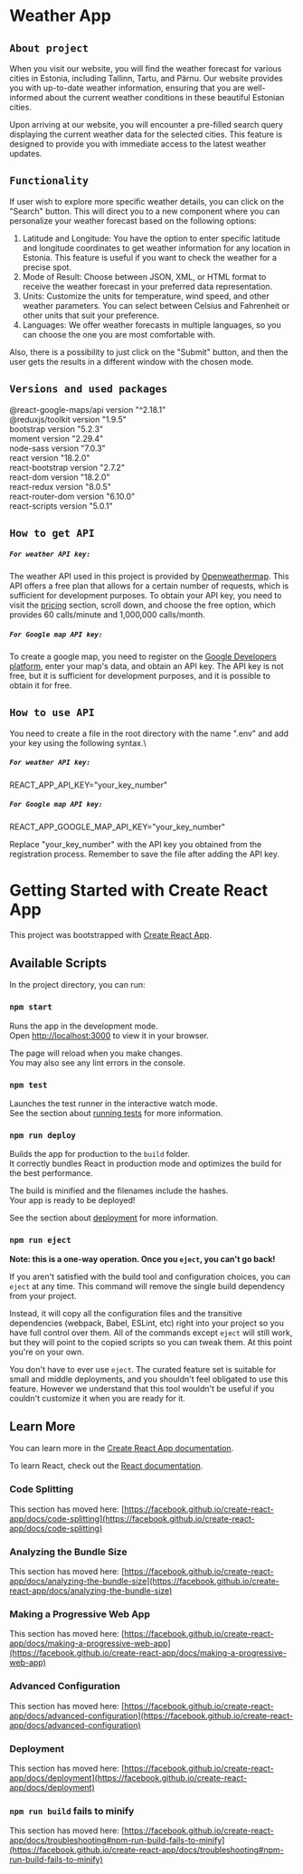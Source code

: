 # Weather App

## `About project`

When you visit our website, you will find the weather forecast for various cities in Estonia, including Tallinn, Tartu, and Pärnu. Our website provides you with up-to-date weather information, ensuring that you are well-informed about the current weather conditions in these beautiful Estonian cities.

Upon arriving at our website, you will encounter a pre-filled search query displaying the current weather data for the selected cities. This feature is designed to provide you with immediate access to the latest weather updates.

## `Functionality`

If user wish to explore more specific weather details, you can click on the "Search" button. This will direct you to a new component where you can personalize your weather forecast based on the following options:

1. Latitude and Longitude: You have the option to enter specific latitude and longitude coordinates to get weather information for any location in Estonia. This feature is useful if you want to check the weather for a precise spot.
2. Mode of Result: Choose between JSON, XML, or HTML format to receive the weather forecast in your preferred data representation.
3. Units: Customize the units for temperature, wind speed, and other weather parameters. You can select between Celsius and Fahrenheit or other units that suit your preference.
4. Languages: We offer weather forecasts in multiple languages, so you can choose the one you are most comfortable with.

Also, there is a possibility to just click on the "Submit" button, and then the user gets the results in a different window with the chosen mode.

## `Versions and used packages`

@react-google-maps/api version "^2.18.1"\
@reduxjs/toolkit version "1.9.5"\
bootstrap version "5.2.3"\
moment version "2.29.4"\
node-sass version "7.0.3"\
react version "18.2.0"\
react-bootstrap version "2.7.2"\
react-dom version "18.2.0"\
react-redux version "8.0.5"\
react-router-dom version "6.10.0"\
react-scripts version "5.0.1"

## `How to get API`

##### `For weather API key:`

The weather API used in this project is provided by [Openweathermap](openweathermap.org). This API offers a free plan that allows for a certain number of requests, which is sufficient for development purposes. To obtain your API key, you need to visit the [pricing](https://openweathermap.org/price) section, scroll down, and choose the free option, which provides 60 calls/minute and 1,000,000 calls/month.

##### `For Google map API key:`

To create a google map, you need to register on the [Google Developers platform](https://developers.google.com/), enter your map's data, and obtain an API key. The API key is not free, but it is sufficient for development purposes, and it is possible to obtain it for free.

## `How to use API`

You need to create a file in the root directory with the name ".env" and add your key using the following syntax.\

##### `For weather API key:`

REACT_APP_API_KEY="your_key_number"

##### `For Google map API key:`

REACT_APP_GOOGLE_MAP_API_KEY="your_key_number"

Replace "your_key_number" with the API key you obtained from the registration process. Remember to save the file after adding the API key.

# Getting Started with Create React App

This project was bootstrapped with [Create React App](https://github.com/facebook/create-react-app).

## Available Scripts

In the project directory, you can run:

### `npm start`

Runs the app in the development mode.\
Open [http://localhost:3000](http://localhost:3000) to view it in your browser.

The page will reload when you make changes.\
You may also see any lint errors in the console.

### `npm test`

Launches the test runner in the interactive watch mode.\
See the section about [running tests](https://facebook.github.io/create-react-app/docs/running-tests) for more information.

### `npm run deploy`

Builds the app for production to the `build` folder.\
It correctly bundles React in production mode and optimizes the build for the best performance.

The build is minified and the filenames include the hashes.\
Your app is ready to be deployed!

See the section about [deployment](https://facebook.github.io/create-react-app/docs/deployment) for more information.

### `npm run eject`

**Note: this is a one-way operation. Once you `eject`, you can't go back!**

If you aren't satisfied with the build tool and configuration choices, you can `eject` at any time. This command will remove the single build dependency from your project.

Instead, it will copy all the configuration files and the transitive dependencies (webpack, Babel, ESLint, etc) right into your project so you have full control over them. All of the commands except `eject` will still work, but they will point to the copied scripts so you can tweak them. At this point you're on your own.

You don't have to ever use `eject`. The curated feature set is suitable for small and middle deployments, and you shouldn't feel obligated to use this feature. However we understand that this tool wouldn't be useful if you couldn't customize it when you are ready for it.

## Learn More

You can learn more in the [Create React App documentation](https://facebook.github.io/create-react-app/docs/getting-started).

To learn React, check out the [React documentation](https://reactjs.org/).

### Code Splitting

This section has moved here: [https://facebook.github.io/create-react-app/docs/code-splitting](https://facebook.github.io/create-react-app/docs/code-splitting)

### Analyzing the Bundle Size

This section has moved here: [https://facebook.github.io/create-react-app/docs/analyzing-the-bundle-size](https://facebook.github.io/create-react-app/docs/analyzing-the-bundle-size)

### Making a Progressive Web App

This section has moved here: [https://facebook.github.io/create-react-app/docs/making-a-progressive-web-app](https://facebook.github.io/create-react-app/docs/making-a-progressive-web-app)

### Advanced Configuration

This section has moved here: [https://facebook.github.io/create-react-app/docs/advanced-configuration](https://facebook.github.io/create-react-app/docs/advanced-configuration)

### Deployment

This section has moved here: [https://facebook.github.io/create-react-app/docs/deployment](https://facebook.github.io/create-react-app/docs/deployment)

### `npm run build` fails to minify

This section has moved here: [https://facebook.github.io/create-react-app/docs/troubleshooting#npm-run-build-fails-to-minify](https://facebook.github.io/create-react-app/docs/troubleshooting#npm-run-build-fails-to-minify)
